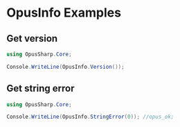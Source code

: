 ﻿# OpusInfo Examples

## Get version
```csharp
using OpusSharp.Core;

Console.WriteLine(OpusInfo.Version());
```

## Get string error
```csharp
using OpusSharp.Core;

Console.WriteLine(OpusInfo.StringError(0)); //opus_ok;
```